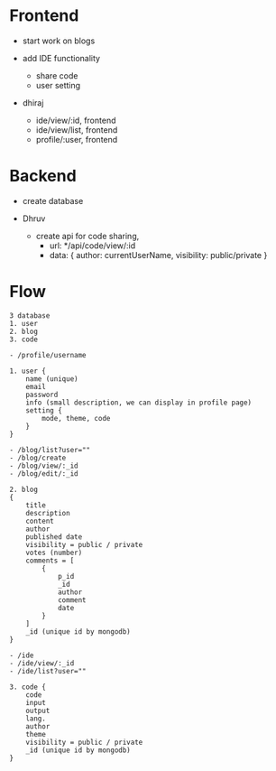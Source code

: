 # Frontend

- start work on blogs

- add IDE functionality
  - share code
  - user setting

- dhiraj
  - ide/view/:id, frontend
  - ide/view/list, frontend
  - profile/:user, frontend

# Backend

- create database

- Dhruv
  - create api for code sharing,
    - url: */api/code/view/:id
    - data: { author: currentUserName, visibility: public/private }

# Flow

```
3 database
1. user
2. blog
3. code

- /profile/username

1. user {
    name (unique)
    email
    password
    info (small description, we can display in profile page)
    setting {
        mode, theme, code
    }
}

- /blog/list?user=""
- /blog/create
- /blog/view/:_id
- /blog/edit/:_id

2. blog
{
    title
    description
    content
    author
    published date
    visibility = public / private
    votes (number)
    comments = [
        {
            p_id
            _id
            author
            comment
            date
        }
    ]
    _id (unique id by mongodb)
}

- /ide
- /ide/view/:_id
- /ide/list?user=""

3. code {
    code
    input
    output
    lang.
    author
    theme
    visibility = public / private
    _id (unique id by mongodb)
}
```
